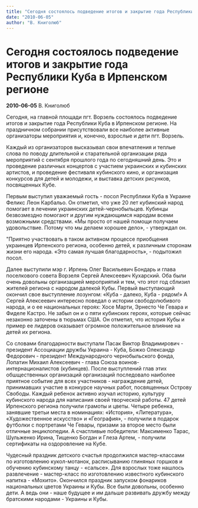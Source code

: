 ```yaml
---
title: "Сегодня состоялось подведение итогов и закрытие года Республики Куба в Ирпенском регионе"
date: "2010-06-05"
author: "В. Книголюб"
---
```


# Сегодня состоялось подведение итогов и закрытие года Республики Куба в Ирпенском регионе

**2010-06-05** В. Книголюб

Сегодня, на главной площади пгт. Ворзель состоялось подведение итогов и закрытие года Республики Куба в Ирпенском регионе. На праздничном собрании присутствовали все наиболее активные организаторы мероприятия и, конечно, взрослые и дети пгт. Ворзель.

Каждый из организаторов высказывал свои впечатления и теплые слова по поводу длительной и старательной организации ряда мероприятий с сентября прошлого года по сегодняшний день. Это и проведение различных концертов с участием украинских и кубинских артистов, и проведение фестиваля кубинского кино, и организация конкурсов для детей и молодежи, и выставка детских рисунков, посвященных Кубе.

Первым выступил уважаемый гость - посол Республики Куба в Украине Феликс Леон Карбальо. Он отметил, что уже 20 лет кубинский народ помогает в лечении украинских детей-чернобыльцев. Кубинцы безвозмездно помогают и другим нуждающимся народам всеми возможными средствами. «Мы просто от нашей помощи получаем удовольствие. Потому что мы делаем хорошее дело», - утверждал он.

"Приятно участвовать в таком активном процессе приобщения украинцев Ирпенского региона, особенно детей, к различным сторонам жизни его народа. «Это самая лучшая благодарность», - подытожил посол.

Далее выступили мэр г. Ирпень Олег Васильевич Бондарь и глава поселкового совета Ворзеля Сергей Алексеевич Кухарский. Оба были очень довольны организацией мероприятий и тем, что этот год сблизил жителей региона с народом далекой Кубы. Первый выступающий окончил свое выступление лозунгом: «Куба - далеко, Куба - рядом!» А Сергей Алексеевич интересно поведал о истории свободолюбивого народа, и о ее национальных героях: Хосе Марти, Эрнесто Че Гевара и Фиделе Кастро. Не забыл он и о пяти кубинских героях, которые сейчас незаконно заточены в тюрьмах США. Он отметил, что история Кубы и пример ее лидеров оказывает огромное положительное влияние на детей их региона.

Со словами благодарности выступали Пасак Виктор Владимирович - президент Ассоциации дружбы Украина - Куба, Божко Олександр Федорович - президент Международного чернобыльского фонда, Лопатин Михаил Алексеевич - глава Союза воинов-интернационалистов (кубинцев). После выступлений глав этих обшщественных организаций организаций последовало наиболее приятное событие для всех участников - награждение детей, принимавших участие в конкурсе научных работ, посвященных Острову Свободы. Каждый ребенок активно изучал историю, культуру кубинского народа для написания своей творческой работы. 47 детей Ирпенского региона получили грамоты и цветы. Четыре ребенка, занявшие третьи места в номинациях: «История», «Литература», «Художественное искусство» и «География», - получили в подарок футболки с портретами Че Гевары, призами за второе место были отличные энциклопедии. А счастливые победители: Максименко Тарас, Шульженко Ирина, Тищенко Богдан и Глеза Артем, - получили сертификаты на оздоровление на Кубе.

Чудесный праздник детского счастья продолжился мастер-классами по изготовлению кукол-мотанок, расписыванию глиняных горшков и обучению кубинскому танцу - «сальсе». Для взрослых тоже нашлось развлечение - мастер-класс по изготовлению известного кубинского напитка - «Мохито». Окончился праздник запуском фонариков национальных цветов Украины и Кубы. Все были довольны, особенно дети. А ведь они - наше будущее и им дальше развивать дружбу между братскими народами - Украины и Кубы.